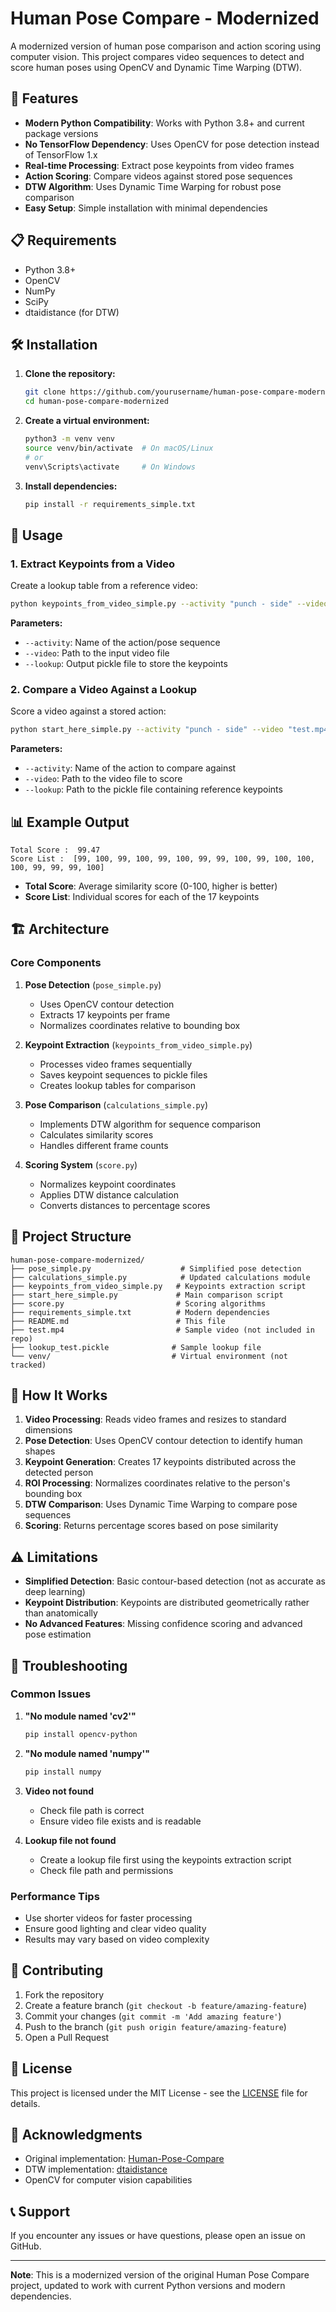 # Human Pose Compare - Modernized

A modernized version of human pose comparison and action scoring using computer vision. This project compares video sequences to detect and score human poses using OpenCV and Dynamic Time Warping (DTW).

## 🚀 Features

- **Modern Python Compatibility**: Works with Python 3.8+ and current package versions
- **No TensorFlow Dependency**: Uses OpenCV for pose detection instead of TensorFlow 1.x
- **Real-time Processing**: Extract pose keypoints from video frames
- **Action Scoring**: Compare videos against stored pose sequences
- **DTW Algorithm**: Uses Dynamic Time Warping for robust pose comparison
- **Easy Setup**: Simple installation with minimal dependencies

## 📋 Requirements

- Python 3.8+
- OpenCV
- NumPy
- SciPy
- dtaidistance (for DTW)

## 🛠️ Installation

1. **Clone the repository:**
   ```bash
   git clone https://github.com/yourusername/human-pose-compare-modernized.git
   cd human-pose-compare-modernized
   ```

2. **Create a virtual environment:**
   ```bash
   python3 -m venv venv
   source venv/bin/activate  # On macOS/Linux
   # or
   venv\Scripts\activate     # On Windows
   ```

3. **Install dependencies:**
   ```bash
   pip install -r requirements_simple.txt
   ```

## 🎯 Usage

### 1. Extract Keypoints from a Video

Create a lookup table from a reference video:

```bash
python keypoints_from_video_simple.py --activity "punch - side" --video "test.mp4" --lookup "my_lookup.pickle"
```

**Parameters:**
- `--activity`: Name of the action/pose sequence
- `--video`: Path to the input video file
- `--lookup`: Output pickle file to store the keypoints

### 2. Compare a Video Against a Lookup

Score a video against a stored action:

```bash
python start_here_simple.py --activity "punch - side" --video "test.mp4" --lookup "lookup_test.pickle"
```

**Parameters:**
- `--activity`: Name of the action to compare against
- `--video`: Path to the video file to score
- `--lookup`: Path to the pickle file containing reference keypoints

## 📊 Example Output

```
Total Score :  99.47
Score List :  [99, 100, 99, 100, 99, 100, 99, 99, 100, 99, 100, 100, 100, 99, 99, 99, 100]
```

- **Total Score**: Average similarity score (0-100, higher is better)
- **Score List**: Individual scores for each of the 17 keypoints

## 🏗️ Architecture

### Core Components

1. **Pose Detection** (`pose_simple.py`)
   - Uses OpenCV contour detection
   - Extracts 17 keypoints per frame
   - Normalizes coordinates relative to bounding box

2. **Keypoint Extraction** (`keypoints_from_video_simple.py`)
   - Processes video frames sequentially
   - Saves keypoint sequences to pickle files
   - Creates lookup tables for comparison

3. **Pose Comparison** (`calculations_simple.py`)
   - Implements DTW algorithm for sequence comparison
   - Calculates similarity scores
   - Handles different frame counts

4. **Scoring System** (`score.py`)
   - Normalizes keypoint coordinates
   - Applies DTW distance calculation
   - Converts distances to percentage scores

## 📁 Project Structure

```
human-pose-compare-modernized/
├── pose_simple.py                    # Simplified pose detection
├── calculations_simple.py            # Updated calculations module
├── keypoints_from_video_simple.py   # Keypoints extraction script
├── start_here_simple.py             # Main comparison script
├── score.py                         # Scoring algorithms
├── requirements_simple.txt          # Modern dependencies
├── README.md                        # This file
├── test.mp4                         # Sample video (not included in repo)
├── lookup_test.pickle              # Sample lookup file
└── venv/                           # Virtual environment (not tracked)
```

## 🔧 How It Works

1. **Video Processing**: Reads video frames and resizes to standard dimensions
2. **Pose Detection**: Uses OpenCV contour detection to identify human shapes
3. **Keypoint Generation**: Creates 17 keypoints distributed across the detected person
4. **ROI Processing**: Normalizes coordinates relative to the person's bounding box
5. **DTW Comparison**: Uses Dynamic Time Warping to compare pose sequences
6. **Scoring**: Returns percentage scores based on pose similarity

## ⚠️ Limitations

- **Simplified Detection**: Basic contour-based detection (not as accurate as deep learning)
- **Keypoint Distribution**: Keypoints are distributed geometrically rather than anatomically
- **No Advanced Features**: Missing confidence scoring and advanced pose estimation

## 🐛 Troubleshooting

### Common Issues

1. **"No module named 'cv2'"**
   ```bash
   pip install opencv-python
   ```

2. **"No module named 'numpy'"**
   ```bash
   pip install numpy
   ```

3. **Video not found**
   - Check file path is correct
   - Ensure video file exists and is readable

4. **Lookup file not found**
   - Create a lookup file first using the keypoints extraction script
   - Check file path and permissions

### Performance Tips

- Use shorter videos for faster processing
- Ensure good lighting and clear video quality
- Results may vary based on video complexity

## 🤝 Contributing

1. Fork the repository
2. Create a feature branch (`git checkout -b feature/amazing-feature`)
3. Commit your changes (`git commit -m 'Add amazing feature'`)
4. Push to the branch (`git push origin feature/amazing-feature`)
5. Open a Pull Request

## 📄 License

This project is licensed under the MIT License - see the [LICENSE](LICENSE) file for details.

## 🙏 Acknowledgments

- Original implementation: [Human-Pose-Compare](https://github.com/krishnarajr319/Human-Pose-Compare)
- DTW implementation: [dtaidistance](https://github.com/wannesm/dtaidistance)
- OpenCV for computer vision capabilities

## 📞 Support

If you encounter any issues or have questions, please open an issue on GitHub.

---

**Note**: This is a modernized version of the original Human Pose Compare project, updated to work with current Python versions and modern dependencies.
